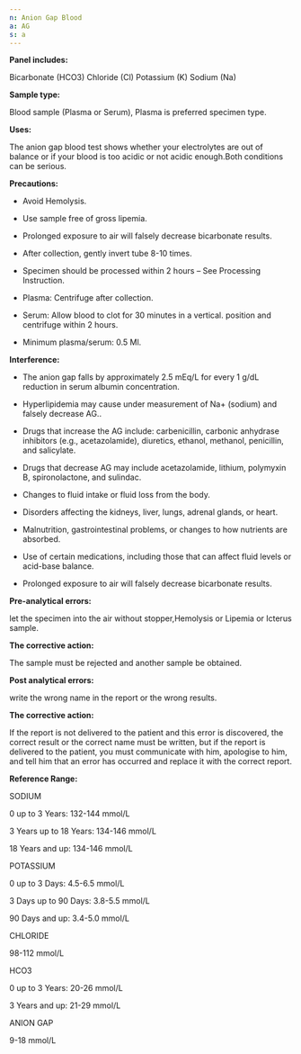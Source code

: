 ```yaml
---
n: Anion Gap Blood
a: AG
s: a
---
```



__Panel includes:__

Bicarbonate (HCO3) Chloride (Cl) Potassium (K) Sodium (Na)

__Sample type:__

Blood sample (Plasma or Serum), Plasma is preferred specimen type.

__Uses:__

The anion gap blood test shows whether your electrolytes are out of balance or if your blood is too acidic or not acidic enough.Both conditions can be serious.

__Precautions:__

-	Avoid Hemolysis.

-	Use sample free of gross lipemia.

-	Prolonged exposure to air will falsely decrease bicarbonate results.

-	After collection, gently invert tube 8-10 times.

-	Specimen should be processed within 2 hours – See Processing Instruction.

-	Plasma: Centrifuge after collection.

-	Serum: Allow blood to clot for 30 minutes in a vertical. position and centrifuge within 2 hours.

-	Minimum plasma/serum: 0.5 Ml.

__Interference:__

-	The anion gap falls by approximately 2.5 mEq/L for every 1 g/dL reduction in serum albumin concentration.

-	Hyperlipidemia may cause under measurement of Na+ (sodium) and falsely decrease AG..

-	Drugs that increase the AG include:  carbenicillin, carbonic anhydrase inhibitors (e.g., acetazolamide), diuretics, ethanol, methanol, penicillin, and salicylate.

-	Drugs that decrease AG may include acetazolamide, lithium, polymyxin B, spironolactone, and sulindac.

-	Changes to fluid intake or fluid loss from the body.

-	Disorders affecting the kidneys, liver, lungs, adrenal glands, or heart.

-	Malnutrition, gastrointestinal problems, or changes to how nutrients are absorbed.

-	Use of certain medications, including those that can affect fluid levels or acid-base balance.

-	Prolonged exposure to air will falsely decrease bicarbonate results.

__Pre-analytical errors:__

let the specimen into the air without stopper,Hemolysis or Lipemia or Icterus sample.

__The corrective action:__

 The sample must be rejected and another sample be obtained.

__Post analytical errors:__

write the wrong name in the report or the wrong results.

__The corrective action:__

If the report is not delivered to the patient and this error is discovered, the correct result or the correct name must be written, but if the report is delivered to the patient, you must communicate with him, apologise to him, and tell him that an error has occurred and replace it with the correct report.

__Reference Range:__

SODIUM

0 up to 3 Years: 132-144 mmol/L

3 Years up to 18 Years: 134-146 mmol/L

18 Years and up: 134-146 mmol/L

 POTASSIUM

0 up to 3 Days: 4.5-6.5 mmol/L

3 Days up to 90 Days: 3.8-5.5 mmol/L

90 Days and up: 3.4-5.0 mmol/L


CHLORIDE

98-112 mmol/L

HCO3

0 up to 3 Years: 20-26 mmol/L

3 Years and up: 21-29 mmol/L

 ANION GAP

9-18 mmol/L